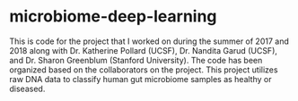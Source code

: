 # microbiome-deep-learning

This is code for the project that I worked on during the summer of 2017 and 2018 along with Dr. Katherine Pollard (UCSF), Dr. Nandita Garud (UCSF), and Dr. Sharon Greenblum (Stanford University). The code has been organized based on the collaborators on the project.
This project utilizes raw DNA data to classify human gut microbiome samples as healthy or diseased. 

